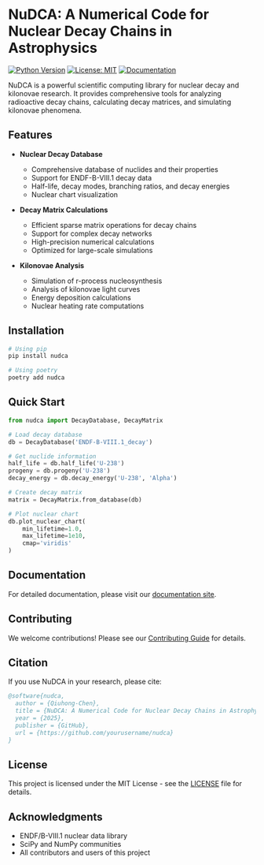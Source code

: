 # NuDCA: A Numerical Code for Nuclear Decay Chains in Astrophysics

[![Python Version](https://img.shields.io/badge/python-3.8%2B-blue)](https://www.python.org/downloads/)
[![License: MIT](https://img.shields.io/badge/License-MIT-yellow.svg)](https://opensource.org/licenses/MIT)
[![Documentation](https://img.shields.io/badge/docs-latest-brightgreen)](https://nudca.readthedocs.io/)

NuDCA is a powerful scientific computing library for nuclear decay and kilonovae research. It provides comprehensive tools for analyzing radioactive decay chains, calculating decay matrices, and simulating kilonovae phenomena.

## Features

- **Nuclear Decay Database**
  - Comprehensive database of nuclides and their properties
  - Support for ENDF-B-VIII.1 decay data
  - Half-life, decay modes, branching ratios, and decay energies
  - Nuclear chart visualization

- **Decay Matrix Calculations**
  - Efficient sparse matrix operations for decay chains
  - Support for complex decay networks
  - High-precision numerical calculations
  - Optimized for large-scale simulations

- **Kilonovae Analysis**
  - Simulation of r-process nucleosynthesis
  - Analysis of kilonovae light curves
  - Energy deposition calculations
  - Nuclear heating rate computations

## Installation

```bash
# Using pip
pip install nudca

# Using poetry
poetry add nudca
```

## Quick Start

```python
from nudca import DecayDatabase, DecayMatrix

# Load decay database
db = DecayDatabase('ENDF-B-VIII.1_decay')

# Get nuclide information
half_life = db.half_life('U-238')
progeny = db.progeny('U-238')
decay_energy = db.decay_energy('U-238', 'Alpha')

# Create decay matrix
matrix = DecayMatrix.from_database(db)

# Plot nuclear chart
db.plot_nuclear_chart(
    min_lifetime=1.0,
    max_lifetime=1e10,
    cmap='viridis'
)
```

## Documentation

For detailed documentation, please visit our [documentation site](https://nudca.readthedocs.io/).

## Contributing

We welcome contributions! Please see our [Contributing Guide](CONTRIBUTING.md) for details.

## Citation

If you use NuDCA in your research, please cite:

```bibtex
@software{nudca,
  author = {Qiuhong-Chen},
  title = {NuDCA: A Numerical Code for Nuclear Decay Chains in Astrophysics},
  year = {2025},
  publisher = {GitHub},
  url = {https://github.com/yourusername/nudca}
}
```

## License

This project is licensed under the MIT License - see the [LICENSE](LICENSE) file for details.

## Acknowledgments

- ENDF/B-VIII.1 nuclear data library
- SciPy and NumPy communities
- All contributors and users of this project
